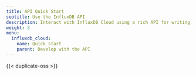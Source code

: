 ```yaml
---
title: API Quick Start
seotitle: Use the InfluxDB API
description: Interact with InfluxDB Cloud using a rich API for writing and querying data and more.
weight: 3
menu:
  influxdb_cloud:
    name: Quick start
    parent: Develop with the API
---
```


{{< duplicate-oss >}}
